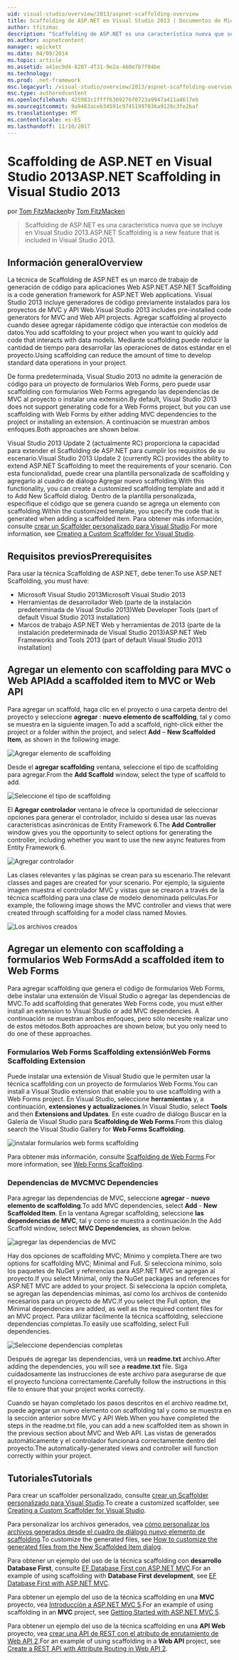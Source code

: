 ```yaml
---
uid: visual-studio/overview/2013/aspnet-scaffolding-overview
title: Scaffolding de ASP.NET en Visual Studio 2013 | Documentos de Microsoft
author: tfitzmac
description: "Scaffolding de ASP.NET es una característica nueva que se incluye en Visual Studio 2013."
ms.author: aspnetcontent
manager: wpickett
ms.date: 04/09/2014
ms.topic: article
ms.assetid: a41ec9d4-8287-4f31-9e2a-460e7b7f04be
ms.technology: 
ms.prod: .net-framework
msc.legacyurl: /visual-studio/overview/2013/aspnet-scaffolding-overview
msc.type: authoredcontent
ms.openlocfilehash: 425983c1ffff6369276f0723a9947a411a4617eb
ms.sourcegitcommit: 9a9483aceb34591c97451997036a9120c3fe2baf
ms.translationtype: MT
ms.contentlocale: es-ES
ms.lasthandoff: 11/10/2017
---
```

<a name="aspnet-scaffolding-in-visual-studio-2013"></a><span data-ttu-id="eabe2-103">Scaffolding de ASP.NET en Visual Studio 2013</span><span class="sxs-lookup"><span data-stu-id="eabe2-103">ASP.NET Scaffolding in Visual Studio 2013</span></span>
====================
<span data-ttu-id="eabe2-104">por [Tom FitzMacken](https://github.com/tfitzmac)</span><span class="sxs-lookup"><span data-stu-id="eabe2-104">by [Tom FitzMacken](https://github.com/tfitzmac)</span></span>

> <span data-ttu-id="eabe2-105">Scaffolding de ASP.NET es una característica nueva que se incluye en Visual Studio 2013.</span><span class="sxs-lookup"><span data-stu-id="eabe2-105">ASP.NET Scaffolding is a new feature that is included in Visual Studio 2013.</span></span>


## <a name="overview"></a><span data-ttu-id="eabe2-106">Información general</span><span class="sxs-lookup"><span data-stu-id="eabe2-106">Overview</span></span>

<span data-ttu-id="eabe2-107">La técnica de Scaffolding de ASP.NET es un marco de trabajo de generación de código para aplicaciones Web ASP.NET.</span><span class="sxs-lookup"><span data-stu-id="eabe2-107">ASP.NET Scaffolding is a code generation framework for ASP.NET Web applications.</span></span> <span data-ttu-id="eabe2-108">Visual Studio 2013 incluye generadores de código previamente instalados para los proyectos de MVC y API Web.</span><span class="sxs-lookup"><span data-stu-id="eabe2-108">Visual Studio 2013 includes pre-installed code generators for MVC and Web API projects.</span></span> <span data-ttu-id="eabe2-109">Agregar scaffolding al proyecto cuando desee agregar rápidamente código que interactúe con modelos de datos.</span><span class="sxs-lookup"><span data-stu-id="eabe2-109">You add scaffolding to your project when you want to quickly add code that interacts with data models.</span></span> <span data-ttu-id="eabe2-110">Mediante scaffolding puede reducir la cantidad de tiempo para desarrollar las operaciones de datos estándar en el proyecto.</span><span class="sxs-lookup"><span data-stu-id="eabe2-110">Using scaffolding can reduce the amount of time to develop standard data operations in your project.</span></span>

<span data-ttu-id="eabe2-111">De forma predeterminada, Visual Studio 2013 no admite la generación de código para un proyecto de formularios Web Forms, pero puede usar scaffolding con formularios Web Forms agregando las dependencias de MVC al proyecto o instalar una extensión.</span><span class="sxs-lookup"><span data-stu-id="eabe2-111">By default, Visual Studio 2013 does not support generating code for a Web Forms project, but you can use scaffolding with Web Forms by either adding MVC dependencies to the project or installing an extension.</span></span> <span data-ttu-id="eabe2-112">A continuación se muestran ambos enfoques.</span><span class="sxs-lookup"><span data-stu-id="eabe2-112">Both approaches are shown below.</span></span>

<span data-ttu-id="eabe2-113">Visual Studio 2013 Update 2 (actualmente RC) proporciona la capacidad para extender el Scaffolding de ASP.NET para cumplir los requisitos de su escenario.</span><span class="sxs-lookup"><span data-stu-id="eabe2-113">Visual Studio 2013 Update 2 (currently RC) provides the ability to extend ASP.NET Scaffolding to meet the requirements of your scenario.</span></span> <span data-ttu-id="eabe2-114">Con esta funcionalidad, puede crear una plantilla personalizada de scaffolding y agregarlo al cuadro de diálogo Agregar nuevo scaffolding.</span><span class="sxs-lookup"><span data-stu-id="eabe2-114">With this functionality, you can create a customized scaffolding template and add it to Add New Scaffold dialog.</span></span> <span data-ttu-id="eabe2-115">Dentro de la plantilla personalizada, especifique el código que se genera cuando se agrega un elemento con scaffolding.</span><span class="sxs-lookup"><span data-stu-id="eabe2-115">Within the customized template, you specify the code that is generated when adding a scaffolded item.</span></span> <span data-ttu-id="eabe2-116">Para obtener más información, consulte [crear un Scaffolder personalizado para Visual Studio](https://go.microsoft.com/fwlink/p/?LinkId=395029).</span><span class="sxs-lookup"><span data-stu-id="eabe2-116">For more information, see [Creating a Custom Scaffolder for Visual Studio](https://go.microsoft.com/fwlink/p/?LinkId=395029).</span></span>

## <a name="prerequisites"></a><span data-ttu-id="eabe2-117">Requisitos previos</span><span class="sxs-lookup"><span data-stu-id="eabe2-117">Prerequisites</span></span>

<span data-ttu-id="eabe2-118">Para usar la técnica Scaffolding de ASP.NET, debe tener:</span><span class="sxs-lookup"><span data-stu-id="eabe2-118">To use ASP.NET Scaffolding, you must have:</span></span>

- <span data-ttu-id="eabe2-119">Microsoft Visual Studio 2013</span><span class="sxs-lookup"><span data-stu-id="eabe2-119">Microsoft Visual Studio 2013</span></span>
- <span data-ttu-id="eabe2-120">Herramientas de desarrollador Web (parte de la instalación predeterminada de Visual Studio 2013)</span><span class="sxs-lookup"><span data-stu-id="eabe2-120">Web Developer Tools (part of default Visual Studio 2013 installation)</span></span>
- <span data-ttu-id="eabe2-121">Marcos de trabajo ASP.NET Web y herramientas de 2013 (parte de la instalación predeterminada de Visual Studio 2013)</span><span class="sxs-lookup"><span data-stu-id="eabe2-121">ASP.NET Web Frameworks and Tools 2013 (part of default Visual Studio 2013 installation)</span></span>

## <a name="add-a-scaffolded-item-to-mvc-or-web-api"></a><span data-ttu-id="eabe2-122">Agregar un elemento con scaffolding para MVC o Web API</span><span class="sxs-lookup"><span data-stu-id="eabe2-122">Add a scaffolded item to MVC or Web API</span></span>

<span data-ttu-id="eabe2-123">Para agregar un scaffold, haga clic en el proyecto o una carpeta dentro del proyecto y seleccione **agregar** : **nuevo elemento de scaffolding**, tal y como se muestra en la siguiente imagen.</span><span class="sxs-lookup"><span data-stu-id="eabe2-123">To add a scaffold, right-click either the project or a folder within the project, and select **Add** – **New Scaffolded Item**, as shown in the following image.</span></span>

![Agregar elemento de scaffolding](aspnet-scaffolding-overview/_static/image1.png)

<span data-ttu-id="eabe2-125">Desde el **agregar scaffolding** ventana, seleccione el tipo de scaffolding para agregar.</span><span class="sxs-lookup"><span data-stu-id="eabe2-125">From the **Add Scaffold** window, select the type of scaffold to add.</span></span>

![Seleccione el tipo de scaffolding](aspnet-scaffolding-overview/_static/image2.png)

<span data-ttu-id="eabe2-127">El **Agregar controlador** ventana le ofrece la oportunidad de seleccionar opciones para generar el controlador, incluido si desea usar las nuevas características asincrónicas de Entity Framework 6.</span><span class="sxs-lookup"><span data-stu-id="eabe2-127">The **Add Controller** window gives you the opportunity to select options for generating the controller, including whether you want to use the new async features from Entity Framework 6.</span></span>

![Agregar controlador](aspnet-scaffolding-overview/_static/image3.png)

<span data-ttu-id="eabe2-129">Las clases relevantes y las páginas se crean para su escenario.</span><span class="sxs-lookup"><span data-stu-id="eabe2-129">The relevant classes and pages are created for your scenario.</span></span> <span data-ttu-id="eabe2-130">Por ejemplo, la siguiente imagen muestra el controlador MVC y vistas que se crearon a través de la técnica scaffolding para una clase de modelo denominada películas.</span><span class="sxs-lookup"><span data-stu-id="eabe2-130">For example, the following image shows the MVC controller and views that were created through scaffolding for a model class named Movies.</span></span>

![Los archivos creados](aspnet-scaffolding-overview/_static/image4.png)

## <a name="add-a-scaffolded-item-to-web-forms"></a><span data-ttu-id="eabe2-132">Agregar un elemento con scaffolding a formularios Web Forms</span><span class="sxs-lookup"><span data-stu-id="eabe2-132">Add a scaffolded item to Web Forms</span></span>

<span data-ttu-id="eabe2-133">Para agregar scaffolding que genera el código de formularios Web Forms, debe instalar una extensión de Visual Studio o agregar las dependencias de MVC.</span><span class="sxs-lookup"><span data-stu-id="eabe2-133">To add scaffolding that generates Web Forms code, you must either install an extension to Visual Studio or add MVC dependencies.</span></span> <span data-ttu-id="eabe2-134">A continuación se muestran ambos enfoques, pero sólo necesite realizar uno de estos métodos.</span><span class="sxs-lookup"><span data-stu-id="eabe2-134">Both approaches are shown below, but you only need to do one of these approaches.</span></span>

### <a name="web-forms-scaffolding-extension"></a><span data-ttu-id="eabe2-135">Formularios Web Forms Scaffolding extensión</span><span class="sxs-lookup"><span data-stu-id="eabe2-135">Web Forms Scaffolding Extension</span></span>

<span data-ttu-id="eabe2-136">Puede instalar una extensión de Visual Studio que le permiten usar la técnica scaffolding con un proyecto de formularios Web Forms.</span><span class="sxs-lookup"><span data-stu-id="eabe2-136">You can install a Visual Studio extension that enable you to use scaffolding with a Web Forms project.</span></span> <span data-ttu-id="eabe2-137">En Visual Studio, seleccione **herramientas** y, a continuación, **extensiones y actualizaciones**.</span><span class="sxs-lookup"><span data-stu-id="eabe2-137">In Visual Studio, select **Tools** and then **Extensions and Updates**.</span></span> <span data-ttu-id="eabe2-138">En este cuadro de diálogo Buscar en la Galería de Visual Studio para **Scaffolding de Web Forms**.</span><span class="sxs-lookup"><span data-stu-id="eabe2-138">From this dialog search the Visual Studio Gallery for **Web Forms Scaffolding**.</span></span>

![instalar formularios web forms scaffolding](aspnet-scaffolding-overview/_static/image5.png)

<span data-ttu-id="eabe2-140">Para obtener más información, consulte [Scaffolding de Web Forms](https://go.microsoft.com/fwlink/p/?LinkId=396478).</span><span class="sxs-lookup"><span data-stu-id="eabe2-140">For more information, see [Web Forms Scaffolding](https://go.microsoft.com/fwlink/p/?LinkId=396478).</span></span>

### <a name="mvc-dependencies"></a><span data-ttu-id="eabe2-141">Dependencias de MVC</span><span class="sxs-lookup"><span data-stu-id="eabe2-141">MVC Dependencies</span></span>

<span data-ttu-id="eabe2-142">Para agregar las dependencias de MVC, seleccione **agregar** - **nuevo elemento de scaffolding**.</span><span class="sxs-lookup"><span data-stu-id="eabe2-142">To add MVC dependencies, select **Add** - **New Scaffolded Item**.</span></span> <span data-ttu-id="eabe2-143">En la ventana Agregar scaffolding, seleccione **las dependencias de MVC**, tal y como se muestra a continuación.</span><span class="sxs-lookup"><span data-stu-id="eabe2-143">In the Add Scaffold window, select **MVC Dependencies**, as shown below.</span></span>

![agregar las dependencias de MVC](aspnet-scaffolding-overview/_static/image6.png)

<span data-ttu-id="eabe2-145">Hay dos opciones de scaffolding MVC; Mínimo y completa.</span><span class="sxs-lookup"><span data-stu-id="eabe2-145">There are two options for scaffolding MVC; Minimal and Full.</span></span> <span data-ttu-id="eabe2-146">Si selecciona mínimo, solo los paquetes de NuGet y referencias para ASP.NET MVC se agregan al proyecto.</span><span class="sxs-lookup"><span data-stu-id="eabe2-146">If you select Minimal, only the NuGet packages and references for ASP.NET MVC are added to your project.</span></span> <span data-ttu-id="eabe2-147">Si selecciona la opción completa, se agregan las dependencias mínimas, así como los archivos de contenido necesarios para un proyecto de MVC.</span><span class="sxs-lookup"><span data-stu-id="eabe2-147">If you select the Full option, the Minimal dependencies are added, as well as the required content files for an MVC project.</span></span> <span data-ttu-id="eabe2-148">Para utilizar fácilmente la técnica scaffolding, seleccione dependencias completas.</span><span class="sxs-lookup"><span data-stu-id="eabe2-148">To easily use scaffolding, select Full dependencies.</span></span>

![Seleccione dependencias completas](aspnet-scaffolding-overview/_static/image7.png)

<span data-ttu-id="eabe2-150">Después de agregar las dependencias, verá un **readme.txt** archivo.</span><span class="sxs-lookup"><span data-stu-id="eabe2-150">After adding the dependencies, you will see a **readme.txt** file.</span></span> <span data-ttu-id="eabe2-151">Siga cuidadosamente las instrucciones de este archivo para asegurarse de que el proyecto funciona correctamente.</span><span class="sxs-lookup"><span data-stu-id="eabe2-151">Carefully follow the instructions in this file to ensure that your project works correctly.</span></span>

<span data-ttu-id="eabe2-152">Cuando se hayan completado los pasos descritos en el archivo readme.txt, puede agregar un nuevo elemento con scaffolding tal y como se muestra en la sección anterior sobre MVC y API Web.</span><span class="sxs-lookup"><span data-stu-id="eabe2-152">When you have completed the steps in the readme.txt file, you can add a new scaffolded item as shown in the previous section about MVC and Web API.</span></span> <span data-ttu-id="eabe2-153">Las vistas de generados automáticamente y el controlador funcionará correctamente dentro del proyecto.</span><span class="sxs-lookup"><span data-stu-id="eabe2-153">The automatically-generated views and controller will function correctly within your project.</span></span>

## <a name="tutorials"></a><span data-ttu-id="eabe2-154">Tutoriales</span><span class="sxs-lookup"><span data-stu-id="eabe2-154">Tutorials</span></span>

<span data-ttu-id="eabe2-155">Para crear un scaffolder personalizado, consulte [crear un Scaffolder personalizado para Visual Studio](https://go.microsoft.com/fwlink/p/?LinkId=395029).</span><span class="sxs-lookup"><span data-stu-id="eabe2-155">To create a customized scaffolder, see [Creating a Custom Scaffolder for Visual Studio](https://go.microsoft.com/fwlink/p/?LinkId=395029).</span></span>

<span data-ttu-id="eabe2-156">Para personalizar los archivos generados, vea [cómo personalizar los archivos generados desde el cuadro de diálogo nuevo elemento de scaffolding](https://blogs.msdn.com/b/webdev/archive/2013/12/26/how-to-customize-the-generated-files-from-the-new-scaffolded-item-dialog.aspx).</span><span class="sxs-lookup"><span data-stu-id="eabe2-156">To customize the generated files, see [How to customize the generated files from the New Scaffolded Item dialog](https://blogs.msdn.com/b/webdev/archive/2013/12/26/how-to-customize-the-generated-files-from-the-new-scaffolded-item-dialog.aspx).</span></span>

<span data-ttu-id="eabe2-157">Para obtener un ejemplo del uso de la técnica scaffolding con **desarrollo Database First**, consulte [EF Database First con ASP.NET MVC](../../../mvc/overview/getting-started/database-first-development/setting-up-database.md).</span><span class="sxs-lookup"><span data-stu-id="eabe2-157">For an example of using scaffolding with **Database First development**, see [EF Database First with ASP.NET MVC](../../../mvc/overview/getting-started/database-first-development/setting-up-database.md).</span></span>

<span data-ttu-id="eabe2-158">Para obtener un ejemplo del uso de la técnica scaffolding en una **MVC** proyecto, vea [Introducción a ASP.NET MVC 5](../../../mvc/overview/getting-started/introduction/getting-started.md).</span><span class="sxs-lookup"><span data-stu-id="eabe2-158">For an example of using scaffolding in an **MVC** project, see [Getting Started with ASP.NET MVC 5](../../../mvc/overview/getting-started/introduction/getting-started.md).</span></span>

<span data-ttu-id="eabe2-159">Para obtener un ejemplo del uso de la técnica scaffolding en una **API Web** proyecto, vea [crear una API de REST con el atributo de enrutamiento de Web API 2](../../../web-api/overview/web-api-routing-and-actions/create-a-rest-api-with-attribute-routing.md).</span><span class="sxs-lookup"><span data-stu-id="eabe2-159">For an example of using scaffolding in a **Web API** project, see [Create a REST API with Attribute Routing in Web API 2](../../../web-api/overview/web-api-routing-and-actions/create-a-rest-api-with-attribute-routing.md).</span></span>
